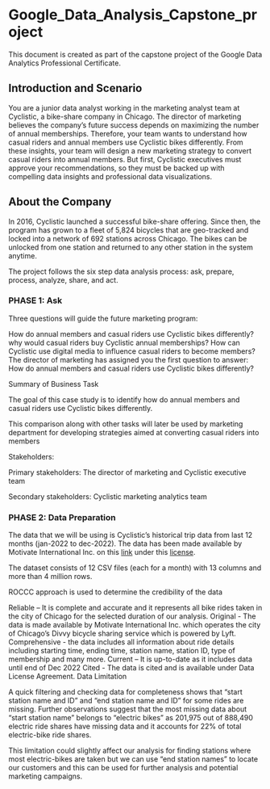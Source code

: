 # Google_Data_Analysis_Capstone_project
This document is created as part of the capstone project of the Google Data Analytics Professional Certificate.
## Introduction and Scenario
You are a junior data analyst working in the marketing analyst team at Cyclistic, a bike-share company in Chicago. The director of marketing believes the company’s future success depends on maximizing the number of annual memberships. Therefore, your team wants to understand how casual riders and annual members use Cyclistic bikes differently. From these insights, your team will design a new marketing strategy to convert casual riders into annual members. But first, Cyclistic executives must approve your recommendations, so they must be backed up with compelling data insights and professional data visualizations.
## About the Company
In 2016, Cyclistic launched a successful bike-share offering. Since then, the program has grown to a fleet of 5,824 bicycles that are geo-tracked and locked into a network of 692 stations across Chicago. The bikes can be unlocked from one station and returned to any other station in the system anytime.

The project follows the six step data analysis process: ask, prepare, process, analyze, share, and act.
### PHASE 1: Ask
Three questions will guide the future marketing program:

How do annual members and casual riders use Cyclistic bikes differently?
why would casual riders buy Cyclistic annual memberships?
How can Cyclistic use digital media to influence casual riders to become members?
The director of marketing has assigned you the first question to answer: How do annual members and casual riders use Cyclistic bikes differently?

Summary of Business Task

The goal of this case study is to identify how do annual members and casual riders use Cyclistic bikes differently.

This comparison along with other tasks will later be used by marketing department for developing strategies aimed at converting casual riders into members

Stakeholders:

Primary stakeholders: The director of marketing and Cyclistic executive team

Secondary stakeholders: Cyclistic marketing analytics team
### PHASE 2: Data Preparation
The data that we will be using is Cyclistic’s historical trip data from last 12 months (jan-2022 to dec-2022). The data has been made available by Motivate International Inc. on this [link](https://divvy-tripdata.s3.amazonaws.com/index.html) under this [license](https://ride.divvybikes.com/data-license-agreement).

The dataset consists of 12 CSV files (each for a month) with 13 columns and more than 4 million rows.

ROCCC approach is used to determine the credibility of the data

Reliable – It is complete and accurate and it represents all bike rides taken in the city of Chicago for the selected duration of our analysis.
Original - The data is made available by Motivate International Inc. which operates the city of Chicago’s Divvy bicycle sharing service which is powered by Lyft.
Comprehensive - the data includes all information about ride details including starting time, ending time, station name, station ID, type of membership and many more.
Current – It is up-to-date as it includes data until end of Dec 2022
Cited - The data is cited and is available under Data License Agreement.
Data Limitation

A quick filtering and checking data for completeness shows that “start station name and ID” and “end station name and ID” for some rides are missing. Further observations suggest that the most missing data about “start station name” belongs to “electric bikes” as 201,975 out of 888,490 electric ride shares have missing data and it accounts for 22% of total electric-bike ride shares.

This limitation could slightly affect our analysis for finding stations where most electric-bikes are taken but we can use “end station names” to locate our customers and this can be used for further analysis and potential marketing campaigns. 
